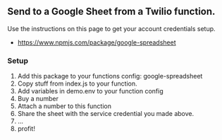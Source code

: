 ## Send to a Google Sheet from a Twilio function.

Use the instructions on this page to get your account credentials setup.

* https://www.npmjs.com/package/google-spreadsheet

### Setup
1. Add this package  to your functions config: google-spreadsheet
1. Copy stuff from index.js to your function.
1. Add variables in demo.env to your function config
1. Buy a number
1. Attach a number to this function
1. Share the sheet with the service credential you made above.
1. ...
1. profit!

